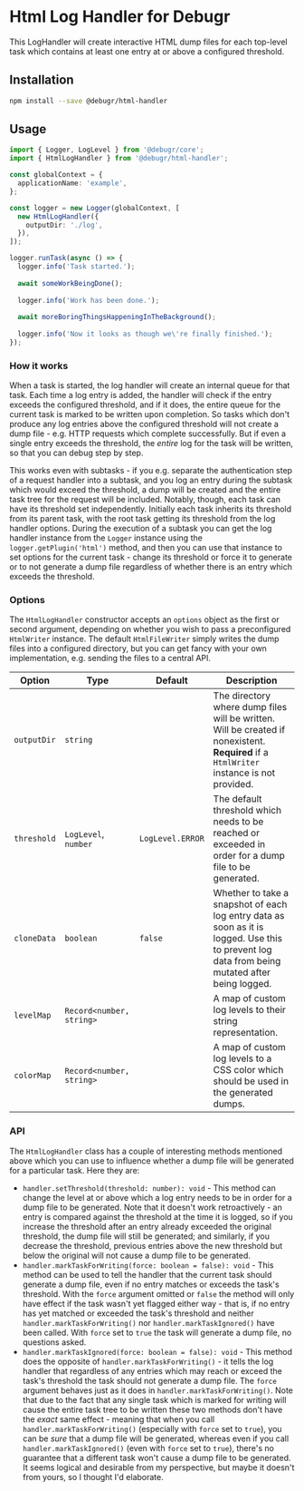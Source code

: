Html Log Handler for Debugr
=========================

This LogHandler will create interactive HTML dump files for each top-level task
which contains at least one entry at or above a configured threshold.

## Installation

```bash
npm install --save @debugr/html-handler
```

## Usage

```typescript
import { Logger, LogLevel } from '@debugr/core';
import { HtmlLogHandler } from '@debugr/html-handler';

const globalContext = {
  applicationName: 'example',
};

const logger = new Logger(globalContext, [
  new HtmlLogHandler({
    outputDir: './log',
  }),
]);

logger.runTask(async () => {
  logger.info('Task started.');
  
  await someWorkBeingDone();
  
  logger.info('Work has been done.');
  
  await moreBoringThingsHappeningInTheBackground();
  
  logger.info('Now it looks as though we\'re finally finished.');
});
```

### How it works

When a task is started, the log handler will create an internal queue for that task.
Each time a log entry is added, the handler will check if the entry exceeds the configured
threshold, and if it does, the entire queue for the current task is marked to be written
upon completion. So tasks which don't produce any log entries above the configured threshold
will not create a dump file - e.g. HTTP requests which complete successfully. But if even
a single entry exceeds the threshold, the _entire_ log for the task will be written, so that
you can debug step by step.

This works even with subtasks - if you e.g. separate the authentication step of a request
handler into a subtask, and you log an entry during the subtask which would exceed the threshold,
a dump will be created and the entire task tree for the request will be included. Notably, though,
each task can have its threshold set independently. Initially each task inherits its threshold
from its parent task, with the root task getting its threshold from the log handler options.
During the execution of a subtask you can get the log handler instance from the `Logger` instance
using the `logger.getPlugin('html')` method, and then you can use that instance to set options
for the current task - change its threshold or force it to generate or to not generate a dump file
regardless of whether there is an entry which exceeds the threshold.

### Options

The `HtmlLogHandler` constructor accepts an `options` object as the first or second argument,
depending on whether you wish to pass a preconfigured `HtmlWriter` instance. The default `HtmlFileWriter`
simply writes the dump files into a configured directory, but you can get fancy with your own implementation,
e.g. sending the files to a central API.

| Option      | Type                     | Default          | Description                                                                                                                                    |
|-------------|--------------------------|------------------|------------------------------------------------------------------------------------------------------------------------------------------------|
| `outputDir` | `string`                 |                  | The directory where dump files will be written. Will be created if nonexistent. **Required** if a `HtmlWriter` instance is not provided.       |
| `threshold` | `LogLevel`, `number`     | `LogLevel.ERROR` | The default threshold which needs to be reached or exceeded in order for a dump file to be generated.                                          |
| `cloneData` | `boolean`                | `false`          | Whether to take a snapshot of each log entry data as soon as it is logged. Use this to prevent log data from being mutated after being logged. |
| `levelMap`  | `Record<number, string>` |                  | A map of custom log levels to their string representation.                                                                                     |
| `colorMap`  | `Record<number, string>` |                  | A map of custom log levels to a CSS color which should be used in the generated dumps.                                                         |

### API

The `HtmlLogHandler` class has a couple of interesting methods mentioned above which you can use
to influence whether a dump file will be generated for a particular task. Here they are:

 - `handler.setThreshold(threshold: number): void` - This method can change the level at or above which
   a log entry needs to be in order for a dump file to be generated. Note that it doesn't work retroactively -
   an entry is compared against the threshold at the time it is logged, so if you increase the threshold after
   an entry already exceeded the original threshold, the dump file will still be generated; and similarly,
   if you decrease the threshold, previous entries above the new threshold but below the original will not cause
   a dump file to be generated.
 - `handler.markTaskForWriting(force: boolean = false): void` - This method can be used to tell the handler that
   the current task should generate a dump file, even if no entry matches or exceeds the task's threshold.
   With the `force` argument omitted or `false` the method will only have effect if the task wasn't yet flagged
   either way - that is, if no entry has yet matched or exceeded the task's threshold and neither
   `handler.markTaskForWriting()` nor `handler.markTaskIgnored()` have been called. With `force` set to `true`
   the task will generate a dump file, no questions asked.
 - `handler.markTaskIgnored(force: boolean = false): void` - This method does the opposite of `handler.markTaskForWriting()` -
   it tells the log handler that regardless of any entries which may reach or exceed the task's threshold the task
   should not generate a dump file. The `force` argument behaves just as it does in `handler.markTaskForWriting()`.
   Note that due to the fact that any single task which is marked for writing will cause the entire task tree
   to be written these two methods don't have the _exact_ same effect - meaning that when you call
   `handler.markTaskForWriting()` (especially with `force` set to `true`), you can be _sure_ that a dump file will be
   generated, whereas even if you call `handler.markTaskIgnored()` (even with `force` set to `true`), there's no
   guarantee that a different task won't cause a dump file to be generated. It seems logical and desirable from
   my perspective, but maybe it doesn't from yours, so I thought I'd elaborate.
